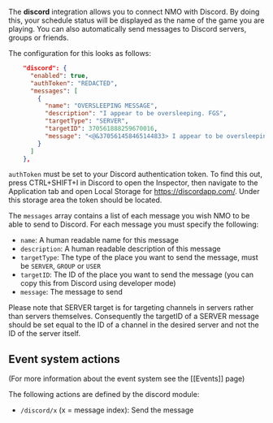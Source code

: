 The **discord** integration allows you to connect NMO with Discord. By doing this, your schedule status will be displayed as the name of the game you are playing. You can also automatically send messages to Discord servers, groups or friends.

The configuration for this looks as follows:

```json
    "discord": {
      "enabled": true,
      "authToken": "REDACTED",
      "messages": [
        {
          "name": "OVERSLEEPING MESSAGE",
          "description": "I appear to be oversleeping. FGS",
          "targetType": "SERVER",
          "targetID": 370561888259670016,
          "message": "<@&370561458465144833> I appear to be oversleeping. FGS"
        }
      ]
    },
```

`authToken` must be set to your Discord authentication token. To find this out, press CTRL+SHIFT+I in Discord to open the Inspector, then navigate to the Application tab and open Local Storage for https://discordapp.com/. Under this storage area the token should be located.

The `messages` array contains a list of each message you wish NMO to be able to send to Discord. For each message you must specify the following:

* `name`: A human readable name for this message
* `description`: A human readable description of this message
* `targetType`: The type of the place you want to send the message, must be `SERVER`, `GROUP` or `USER`
* `targetID`: The ID of the place you want to send the message (you can copy this from Discord using developer mode)
* `message`: The message to send

Please note that SERVER target is for targeting channels in servers rather than servers themselves. Consequently the targetID of a SERVER message should be set equal to the ID of a channel in the desired server and not the ID of the server itself.

## Event system actions
(For more information about the event system see the [[Events]] page)

The following actions are defined by the discord module:

* `/discord/x` (x = message index): Send the message